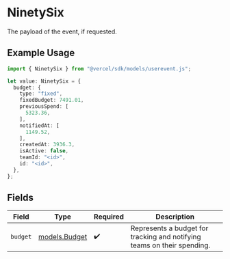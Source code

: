 # NinetySix

The payload of the event, if requested.

## Example Usage

```typescript
import { NinetySix } from "@vercel/sdk/models/userevent.js";

let value: NinetySix = {
  budget: {
    type: "fixed",
    fixedBudget: 7491.01,
    previousSpend: [
      5323.36,
    ],
    notifiedAt: [
      1149.52,
    ],
    createdAt: 3936.3,
    isActive: false,
    teamId: "<id>",
    id: "<id>",
  },
};
```

## Fields

| Field                                                                   | Type                                                                    | Required                                                                | Description                                                             |
| ----------------------------------------------------------------------- | ----------------------------------------------------------------------- | ----------------------------------------------------------------------- | ----------------------------------------------------------------------- |
| `budget`                                                                | [models.Budget](../models/budget.md)                                    | :heavy_check_mark:                                                      | Represents a budget for tracking and notifying teams on their spending. |